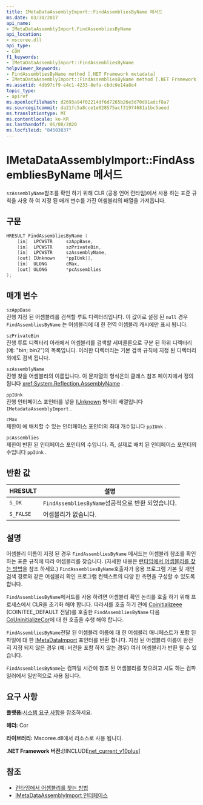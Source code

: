 ```yaml
---
title: IMetaDataAssemblyImport::FindAssembliesByName 메서드
ms.date: 03/30/2017
api_name:
- IMetaDataAssemblyImport.FindAssembliesByName
api_location:
- mscoree.dll
api_type:
- COM
f1_keywords:
- IMetaDataAssemblyImport::FindAssembliesByName
helpviewer_keywords:
- FindAssembliesByName method [.NET Framework metadata]
- IMetaDataAssemblyImport::FindAssembliesByName method [.NET Framework metadata]
ms.assetid: 4db97cf9-e4c1-4233-8efa-cbdc0e14a8e4
topic_type:
- apiref
ms.openlocfilehash: d2693a94f02214df6d7265b26e3d70d91adcf8a7
ms.sourcegitcommit: da21fc5a8cce1e028575acf31974681a1bc5aeed
ms.translationtype: MT
ms.contentlocale: ko-KR
ms.lasthandoff: 06/08/2020
ms.locfileid: "84503837"
---
```

# <a name="imetadataassemblyimportfindassembliesbyname-method"></a>IMetaDataAssemblyImport::FindAssembliesByName 메서드
`szAssemblyName`참조를 확인 하기 위해 CLR (공용 언어 런타임)에서 사용 하는 표준 규칙을 사용 하 여 지정 된 매개 변수를 가진 어셈블리의 배열을 가져옵니다.  
  
## <a name="syntax"></a>구문  
  
```cpp  
HRESULT FindAssembliesByName (  
    [in]  LPCWSTR     szAppBase,
    [in]  LPCWSTR     szPrivateBin,
    [in]  LPCWSTR     szAssemblyName,
    [out] IUnknown    *ppIUnk[],
    [in]  ULONG       cMax,
    [out] ULONG       *pcAssemblies  
);  
```  
  
## <a name="parameters"></a>매개 변수  
 `szAppBase`  
 진행 지정 된 어셈블리를 검색할 루트 디렉터리입니다. 이 값이로 설정 된 `null` 경우 `FindAssembliesByName` 는 어셈블리에 대 한 전역 어셈블리 캐시에만 표시 됩니다.  
  
 `szPrivateBin`  
 진행 루트 디렉터리 아래에서 어셈블리를 검색할 세미콜론으로 구분 된 하위 디렉터리 (예: "bin; bin2")의 목록입니다. 이러한 디렉터리는 기본 검색 규칙에 지정 된 디렉터리 외에도 검색 됩니다.  
  
 `szAssemblyName`  
 진행 찾을 어셈블리의 이름입니다. 이 문자열의 형식은의 클래스 참조 페이지에서 정의 됩니다 <xref:System.Reflection.AssemblyName> .  
  
 `ppIUnk`  
 진행 인터페이스 포인터를 넣을 [IUnknown](/cpp/atl/iunknown) 형식의 배열입니다 `IMetadataAssemblyImport` .  
  
 `cMax`  
 제한이 에 배치할 수 있는 인터페이스 포인터의 최대 개수입니다 `ppIUnk` .  
  
 `pcAssemblies`  
 제한이 반환 된 인터페이스 포인터의 수입니다. 즉, 실제로 배치 된 인터페이스 포인터의 수입니다 `ppIUnk` .  
  
## <a name="return-value"></a>반환 값  
  
|HRESULT|설명|  
|-------------|-----------------|  
|`S_OK`|`FindAssembliesByName`성공적으로 반환 되었습니다.|  
|`S_FALSE`|어셈블리가 없습니다.|  
  
## <a name="remarks"></a>설명  
 어셈블리 이름이 지정 된 경우 `FindAssembliesByName` 메서드는 어셈블리 참조를 확인 하는 표준 규칙에 따라 어셈블리를 찾습니다. (자세한 내용은 [런타임에서 어셈블리를 찾는 방법](../../deployment/how-the-runtime-locates-assemblies.md)을 참조 하세요.) `FindAssembliesByName`호출자가 응용 프로그램 기본 및 개인 검색 경로와 같은 어셈블리 확인 프로그램 컨텍스트의 다양 한 측면을 구성할 수 있도록 합니다.  
  
 `FindAssembliesByName`메서드를 사용 하려면 어셈블리 확인 논리를 호출 하기 위해 프로세스에서 CLR을 초기화 해야 합니다. 따라서를 호출 하기 전에 [Coinitializeee](../hosting/coinitializeee-function.md) (COINITEE_DEFAULT 전달)를 호출한 `FindAssembliesByName` 다음 [CoUninitializeCor](../hosting/couninitializecor-function.md)에 대 한 호출을 수행 해야 합니다.  
  
 `FindAssembliesByName`전달 된 어셈블리 이름에 대 한 어셈블리 매니페스트가 포함 된 파일에 대 한 [IMetaDataImport](imetadataimport-interface.md) 포인터를 반환 합니다. 지정 된 어셈블리 이름이 완전히 지정 되지 않은 경우 (예: 버전을 포함 하지 않는 경우) 여러 어셈블리가 반환 될 수 있습니다.  
  
 `FindAssembliesByName`는 컴파일 시간에 참조 된 어셈블리를 찾으려고 시도 하는 컴파일러에서 일반적으로 사용 됩니다.  
  
## <a name="requirements"></a>요구 사항  
 **플랫폼:**[시스템 요구 사항](../../get-started/system-requirements.md)을 참조하세요.  
  
 **헤더:** Cor  
  
 **라이브러리:** Mscoree.dll에서 리소스로 사용 됩니다.  
  
 **.NET Framework 버전:**[!INCLUDE[net_current_v10plus](../../../../includes/net-current-v10plus-md.md)]  
  
## <a name="see-also"></a>참조

- [런타임에서 어셈블리를 찾는 방법](../../deployment/how-the-runtime-locates-assemblies.md)
- [IMetaDataAssemblyImport 인터페이스](imetadataassemblyimport-interface.md)
